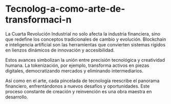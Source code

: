# Tecnolog-a-como-arte-de-transformaci-n
La Cuarta Revolución Industrial no solo afecta la industria financiera, sino que redefine los conceptos tradicionales de cambio y evolución. Blockchain e inteligencia artificial son las herramientas que convierten sistemas rígidos en lienzos dinámicos de innovación y accesibilidad.

Estos avances simbolizan la unión entre precisión tecnológica y creatividad humana. La tokenización, por ejemplo, transforma activos en piezas digitales, democratizando mercados y eliminando intermediarios.

Así como en el arte, cada pincelada de tecnología reescribe el panorama financiero, enfrentándonos a nuevos desafíos y oportunidades. Este proceso constante de creación y reinvención es una obra maestra en desarrollo.

